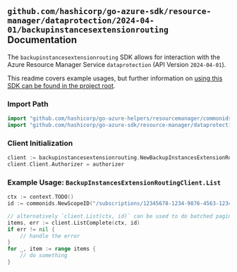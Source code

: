 
## `github.com/hashicorp/go-azure-sdk/resource-manager/dataprotection/2024-04-01/backupinstancesextensionrouting` Documentation

The `backupinstancesextensionrouting` SDK allows for interaction with the Azure Resource Manager Service `dataprotection` (API Version `2024-04-01`).

This readme covers example usages, but further information on [using this SDK can be found in the project root](https://github.com/hashicorp/go-azure-sdk/tree/main/docs).

### Import Path

```go
import "github.com/hashicorp/go-azure-helpers/resourcemanager/commonids"
import "github.com/hashicorp/go-azure-sdk/resource-manager/dataprotection/2024-04-01/backupinstancesextensionrouting"
```


### Client Initialization

```go
client := backupinstancesextensionrouting.NewBackupInstancesExtensionRoutingClientWithBaseURI("https://management.azure.com")
client.Client.Authorizer = authorizer
```


### Example Usage: `BackupInstancesExtensionRoutingClient.List`

```go
ctx := context.TODO()
id := commonids.NewScopeID("/subscriptions/12345678-1234-9876-4563-123456789012/resourceGroups/some-resource-group")

// alternatively `client.List(ctx, id)` can be used to do batched pagination
items, err := client.ListComplete(ctx, id)
if err != nil {
	// handle the error
}
for _, item := range items {
	// do something
}
```
